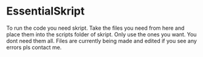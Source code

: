 # EssentialSkript
To run the code you need skript. 
Take the files you need from here and place them into the scripts folder of skript. Only use the ones you want. You dont need them all. Files are currently being made and edited if you see any errors pls contact me.

